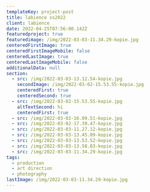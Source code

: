 ```yaml
---
templateKey: project-post
title: labience ss2022
client: labience
date: 2022-04-25T07:56:00.142Z
featuredproject: true
featuredimage: /img/2022-03-03-11.34.29-kopie.jpg
centeredFirstImage: true
centeredFirstImageMobile: false
centeredLastImage: true
centeredLastImageMobile: false
additionalData: null
section:
  - src: /img/2022-03-03-13.12.54-kopie.jpg
    secondImage: /img/2022-03-02-15.53.55-kopie.jpg
    centeredFirst: true
    centeredSecond: true
  - src: /img/2022-03-02-15.53.55-kopie.jpg
    altTextSecond: hi
    centeredFirst: true
  - src: /img/2022-03-02-16.09.51-kopie.jpg
  - src: /img/2022-03-02-17.39.47-kopie.jpg
  - src: /img/2022-03-03-11.27.12-kopie.jpg
  - src: /img/2022-03-03-13.45.09-kopie.jpg
  - src: /img/2022-03-03-13.53.52-kopie.jpg
  - src: /img/2022-03-03-13.58.03-kopie.jpg
  - src: /img/2022-03-03-11.34.29-kopie.jpg
tags:
  - production
  - art direction
  - photography
lastImage: /img/2022-03-03-11.34.29-kopie.jpg
---
```

![]()